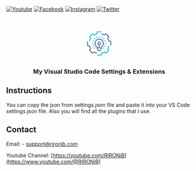 [![Youtube][youtube-shield]][youtube-url]
[![Facebook][facebook-shield]][facebook-url]
[![Instagram][instagram-shield]][instagram-url]
[![Twitter][twitter-shield]][twitter-url]

<!-- PROJECT LOGO -->
<br />
<p align="center">
    <img src="3062426.png" alt="Logo" width="80" height="80">
  </a>

  <h3 align="center">My Visual Studio Code Settings & Extensions</h3>

<!-- Insructions -->

## Instructions

You can copy the json from settings.json file and paste it into your VS Code settings.json file. Also you will find all the plugins that I use.

<!-- CONTACT -->

## Contact

Email: - [support@rironib.com](mailto:support@rironib.com)

Youtube Channel: [https://youtube.com/RIRONiB](https://www.youtube.com/@RIRONiB)

<!-- MARKDOWN LINKS & IMAGES -->

[youtube-shield]: https://img.shields.io/badge/-Youtube-black.svg?style=flat-square&logo=youtube&color=555&logoColor=white
[youtube-url]: https://youtube.com/@RIRONiB
[facebook-shield]: https://img.shields.io/badge/-Facebook-black.svg?style=flat-square&logo=facebook&color=555&logoColor=white
[facebook-url]: https://facebook.com/iamronib
[instagram-shield]: https://img.shields.io/badge/-Instagram-black.svg?style=flat-square&logo=instagram&color=555&logoColor=white
[instagram-url]: https://instagram.com/rironib
[twitter-shield]: https://img.shields.io/badge/-Twitter-black.svg?style=flat-square&logo=twitter&colorB=555
[twitter-url]: https://twitter.com/rironib
